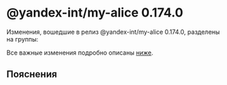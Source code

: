 # @yandex-int/my-alice 0.174.0

<!-- ЧЕЛОВЕЧЕСКОЕ ВСТУПЛЕНИЕ -->

Изменения, вошедшие в релиз @yandex-int/my-alice 0.174.0, разделены на группы:

Все важные изменения подробно описаны [ниже](#Пояснения).

## Пояснения

